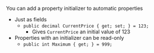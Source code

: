 You can add a property initializer to automatic properties
- Just as fields
	- `public decimal CurrentPrice { get; set; } = 123;`
		- Gives `CurrentPrice` an initial value of 123
- Properties with an initializer can be read-only
	- `public int Maximum { get; } = 999;`